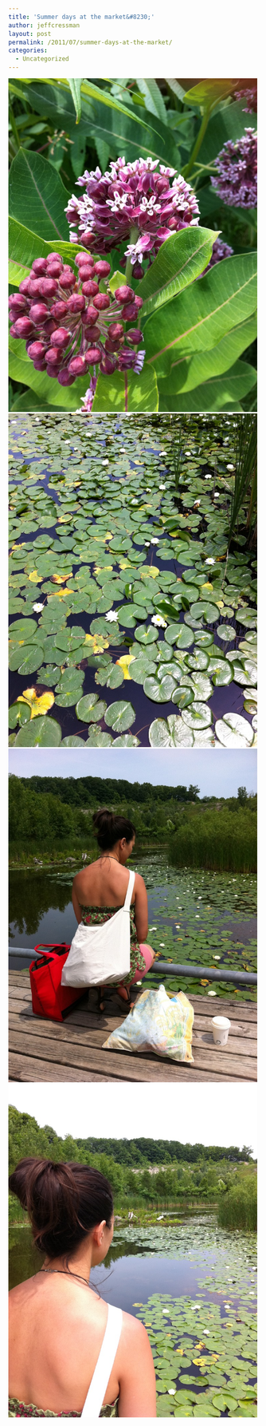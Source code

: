 ```yaml
---
title: 'Summer days at the market&#8230;'
author: jeffcressman
layout: post
permalink: /2011/07/summer-days-at-the-market/
categories:
  - Uncategorized
---
```

<div class='p_embed p_image_embed'>
  <a href="/wp-content/uploads/2011/07/photo_1-scaled-10003.jpg"><img alt="Photo_1" height="669" src="/wp-content/uploads/2011/07/photo_1-scaled-10003.jpg?w=224" width="500" /></a><a href="/wp-content/uploads/2011/07/photo_2-scaled-10002.jpg"><img alt="Photo_2" height="669" src="/wp-content/uploads/2011/07/photo_2-scaled-10002.jpg?w=224" width="500" /></a><a href="/wp-content/uploads/2011/07/photo_3-scaled-10003.jpg"><img alt="Photo_3" height="669" src="/wp-content/uploads/2011/07/photo_3-scaled-10003.jpg?w=224" width="500" /></a><a href="/wp-content/uploads/2011/07/photo_4-scaled-10002.jpg"><img alt="Photo_4" height="669" src="/wp-content/uploads/2011/07/photo_4-scaled-10002.jpg?w=224" width="500" /></a>
</div>